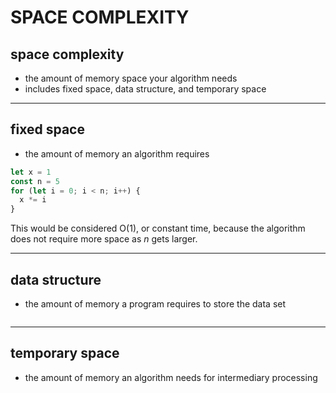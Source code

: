 # SPACE COMPLEXITY

## space complexity
- the amount of memory space your algorithm needs <br />
- includes fixed space, data structure, and temporary space
<hr>

## fixed space
- the amount of memory an algorithm requires
```js
let x = 1
const n = 5
for (let i = 0; i < n; i++) {
  x *= i
}
```
<p>This would be considered O(1), or constant time, because the algorithm does not require more space as <em>n</em> gets larger.</p>
<hr>

## data structure
- the amount of memory a program requires to store the data set
```js
```
<hr>

## temporary space
- the amount of memory an algorithm needs for intermediary processing
```js
```

